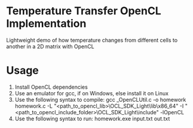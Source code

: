 # Temperature Transfer OpenCL Implementation
 Lightweight demo of how temperature changes from different cells to another in a 2D matrix with OpenCL

# Usage
 1. Install OpenCL dependencies
 2. Use an emulator for gcc, if on Windows, else install it on Linux
 3. Use the following syntax to compile: gcc _OpenCLUtil.c -o homework homework.c -L "<path_to_opencl_lib>\OCL_SDK_Light\lib\x86_64"  -I "<path_to_opencl_include_folder>\OCL_SDK_Light\include" -lOpenCL 
 4. Use the following syntax to run: homework.exe input.txt out.txt <worker items> <worker group size>
